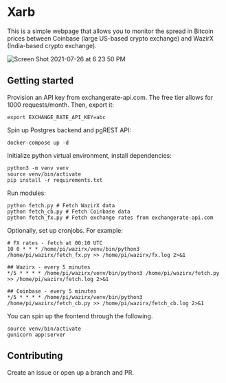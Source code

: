 # Xarb

This is a simple webpage that allows you to monitor the spread in Bitcoin prices between Coinbase (large US-based crypto exchange) and WazirX (India-based crypto exchange).

![Screen Shot 2021-07-26 at 6 23 50 PM](https://user-images.githubusercontent.com/18354771/126991965-1f252c81-5311-4474-bc85-818eaf2d1b02.png)

## Getting started

Provision an API key from exchangerate-api.com. The free tier allows for 1000 requests/month. Then, export it:

```
export EXCHANGE_RATE_API_KEY=abc
```

Spin up Postgres backend and pgREST API:

```
docker-compose up -d
```

Initialize python virtual environment, install dependencies:

```
python3 -m venv venv
source venv/bin/activate
pip install -r requirements.txt
```

Run modules:
```
python fetch.py # Fetch WazirX data
python fetch_cb.py # Fetch Coinbase data
python fetch_fx.py # Fetch exchange rates from exchangerate-api.com
```

Optionally, set up cronjobs. For example:
```
# FX rates - fetch at 00:10 UTC
10 0 * * * /home/pi/wazirx/venv/bin/python3 /home/pi/wazirx/fetch_fx.py >> /home/pi/wazirx/fx.log 2>&1

## Wazirx - every 5 minutes
*/5 * * * * /home/pi/wazirx/venv/bin/python3 /home/pi/wazirx/fetch.py >> /home/pi/wazirx/fetch.log 2>&1

## Coinbase - every 5 minutes
*/5 * * * * /home/pi/wazirx/venv/bin/python3 /home/pi/wazirx/fetch_cb.py >> /home/pi/wazirx/fetch_cb.log 2>&1
```

You can spin up the frontend through the following.
```
source venv/bin/activate
gunicorn app:server
```

## Contributing
Create an issue or open up a branch and PR.
